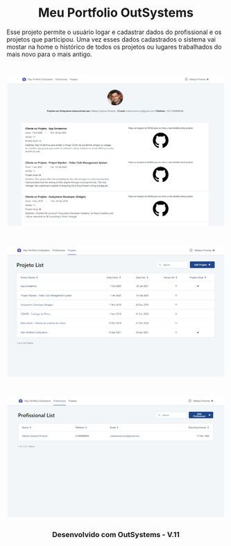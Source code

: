 <h1 align="center">
  Meu Portfolio OutSystems
</h1>

Esse projeto permite o usuário logar e cadastrar dados do profissional e os projetos que participou. Uma vez esses dados cadastrados o sistema vai mostar na home o histórico de todos os projetos ou lugares trabalhados do mais novo para o mais antigo.

<h1 align="center">
    <img alt="Meu Portfolio OutSystems" width="500" src="https://github.com/wallacemancciny/MeuPortfolioOutSystems/blob/main/home.png" />
</h1>

<h1 align="center">
    <img alt="Meu Portfolio OutSystems" width="500" src="https://github.com/wallacemancciny/MeuPortfolioOutSystems/blob/main/Lista%20de%20Projetos.png" />
</h1>

<h1 align="center">
   <img alt="Meu Portfolio OutSystems" width="500" src="https://github.com/wallacemancciny/MeuPortfolioOutSystems/blob/main/Cad%20Profissional.png" />
</h1>

<h3 align="center">
  Desenvolvido com OutSystems - V.11
</h3>

